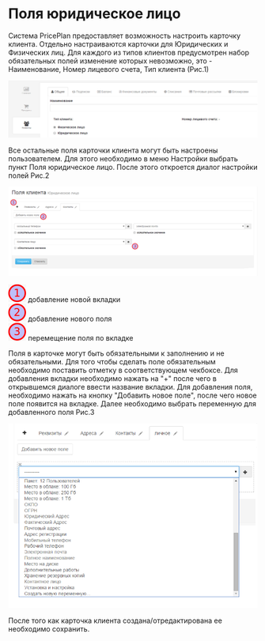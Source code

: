 # Поля юридическое лицо  

Система PricePlan предоставляет возможность настроить карточку клиента. Отдельно настраиваются карточки для Юридических и Физических лиц. Для каждого из типов клиентов предусмотрен набор обязательных полей изменение которых невозможно, это - Наименование, Номер лицевого счета, Тип клиента (Рис.1)  

![](polya_yuridicheskoe_litso1.png)  

Все остальные поля карточки клиента могут быть настроены пользователем. Для этого необходимо в меню Настройки выбрать пункт Поля юридическое лицо. После этого откроется диалог настройки полей Рис.2

![](polya_yuridicheskoe_litso2.png)  


![](1.png) добавление новой вкладки  
![](2.png) добавление нового поля  
![](3.png) перемещение поля по вкладке  

Поля в карточке могут быть обязательными к заполнению и не обязательными. Для того чтобы сделать поле обязательным необходимо поставить отметку в соответствующем чекбоксе. Для добавления вкладки необходимо нажать на "+" после чего в открывшемся диалоге ввести название вкладки. Для добавления поля, необходимо нажать на кнопку "Добавить новое поле", после чего новое поле появится на вкладке. Далее необходимо выбрать переменную для добавленного поля Рис.3  

![](polya_yuridicheskoe_litso3.png)
 

После того как карточка клиента создана/отредактирована ее необходимо сохранить.   